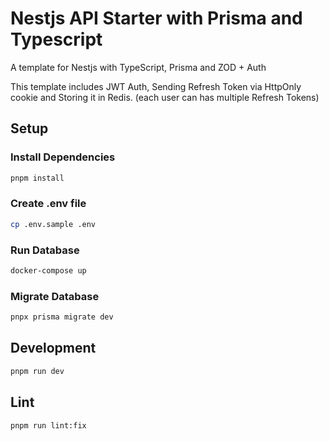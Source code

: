 # Nestjs API Starter with Prisma and Typescript

A template for Nestjs with TypeScript, Prisma and ZOD + Auth

This template includes JWT Auth, Sending Refresh Token via HttpOnly cookie and Storing it in Redis. (each user can has multiple Refresh Tokens)

## Setup

### Install Dependencies

```sh
pnpm install
```

### Create .env file

```sh
cp .env.sample .env
```

### Run Database

```sh
docker-compose up
```

### Migrate Database

```sh
pnpx prisma migrate dev
```

## Development

```sh
pnpm run dev
```

## Lint

```sh
pnpm run lint:fix
```

